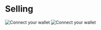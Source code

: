 # Selling
![Connect your wallet](/img/tutorial-register-wallet.png)
![Connect your wallet](/img/tutorial-register-done.png)
